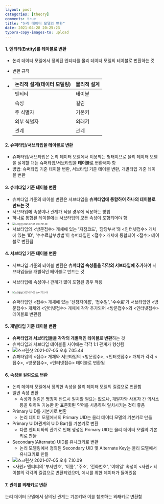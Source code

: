```yaml
---
layout: post
categories: [theory]
comments: true
title: "논리 데이터 모델의 변환"
date: 2021-04-28 20:25:23
typora-copy-images-to: upload
---
```


#### 1. 엔티티(Entity)를 테이블로 변환

- 논리 데이터 모델에서 정의된 엔티티를 물리 데이터 모델의 테이블로 변환하는 것

- 변환 규칙
- | 논리적 설계(데이터 모델링) | 물리적 설계 |
  | -------------------------- | ----------- |
  | 엔티티                     | 테이블      |
  | 속성                       | 컬럼        |
  | 주 식별자                  | 기본키      |
  | 외부 식별자                | 외래키      |
  | 관계                       | 관계        |

#### 2. 슈퍼타입/서브타입을 테이블로 변환

- 슈퍼타입/서브타입은 논리 데이터 모델에서 이용되는 형태이므로 물리 데이터 모델을 설계할 대는 슈퍼타입/서브타입을 **테이블**로 변환해야 함
- 방법: 슈퍼타입 기준 테이블 변환, 서브타입 기준 테이블 변환, 개별타입 기준 테이블 변환

#### 3. 슈퍼타입 기준 테이블 변환

- 슈퍼타입 기준의 테이블 변환은 서브타입을 **슈퍼타입에 통합하여 하나의 테이블로 만드는 것**
- 서브타입에 속성이나 관계가 적을 경우에 적용하는 방법
- 하나로 통합된 테이블에는 서브타입의 모든 속성이 포함되어야 함
- <img src="https://tva1.sinaimg.cn/large/008i3skNgy1gs689i7cawj30yg0o4hdt.jpg" alt="스크린샷 2021-07-05 오후 7.01.09" style="zoom:50%;" />
- 서브타입의 <방문접수> 개체에 있는 '지점코드', '담당부서'와 <인터넷접수> 개체에 있는 'ID', '수수료납부방법'이 슈퍼타입인 <접수> 개체에 통합되어 <접수> 테이블로 변환됨

#### 4. 서브타입 기준 테이블 변환

- 서브타입 기준의 테이블 변환은 **슈퍼타입 속성들을 각각의 서브타입에 추가**하여 서브타입들을 개별적인 테이블로 만드는 것
- 서브타입에 속성이나 관계가 많이 포함된 경우 적용

- <img src="https://tva1.sinaimg.cn/large/008i3skNgy1gs68b4ik14j30rs0fwe7j.jpg" alt="스크린샷 2021-07-05 오후 7.02.45" style="zoom:50%;" />
- 슈퍼타입인 <접수> 개체에 있는 '신청자이름', '접수일', '수수료'가 서브타입인 <방문접수> 개체와 <인터넷접수> 개체에 각각 추가되어 <방문접수>와 <인터넷접수> 테이블로 변환됨

#### 5. 개별타입 기준 테이블 변환

- **슈퍼타입과 서브타입들을 각각의 개별적인 테이블로 변환**하는 것
- 슈퍼타입과 서브타입 테이블들 사이에는 각각 1:1 관계가 형성됨
- ![스크린샷 2021-07-05 오후 7.05.44](https://tva1.sinaimg.cn/large/008i3skNgy1gs68e8ooxpj30u00f61kx.jpg)
- 슈퍼타입의 <접수> 개체와 서브타입의 <방문접수>, <인터넷접수> 개체가 각각 <접수>, <방문접수>, <인터넷접수> 테이블로 변환됨

#### 6. 속성을 컬럼으로 변환

- 논리 데이터 모델에서 정의한 속성을 물리 데이터 모델의 컬럼으로 변환함
- 일반 속성 변환
  - 속성과 컬럼은 명칭이 반드시 일치할 필요는 없으나, 개발자와 사용자 간 의사소통을 위하여 가능한 한 표준화된 약어를 사용하여 일치시키는 것이 좋음
- Primary UID를 기본키로 변환
  - 논리 데이터 모델에서의 Primary UID는 물리 데이터 모델의 기본키로 만듦
- Primary UID(관계의 UID Bar)를 기본키로 변환
  - 다른 엔티티와의 관계로 인해 생성된 Primary UID는 물리 데이터 모델의 기본키로 만듦
- Secondary(Alternate) UID를 유니크키로 변환
  - 논리 모델링에서 정의된 Secondary UID 및 Alternate Key는 물리 모델에서 유니크키로 만듦
- ![스크린샷 2021-07-05 오후 7.10.09](https://tva1.sinaimg.cn/large/008i3skNgy1gs68it9rgtj30y20bmqtm.jpg)
- <사원> 엔티티의 '부서번호', '이름', '주소', '전화번호', '이메일' 속성이 <사원> 테이블의 각각의 컬럼으로 변환되었으며, 예시를 위한 데이터가 들어있음

#### 7. 관계를 외래키로 변환

논리 데이터 모델에서 정의된 관계는 기본키와 이를 참조하는 외래키로 변환함